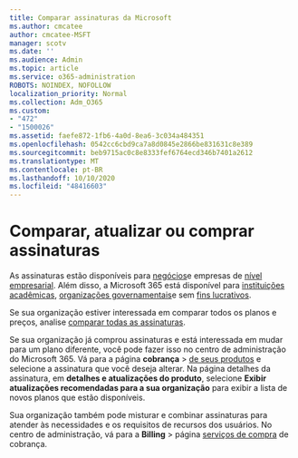 ```yaml
---
title: Comparar assinaturas da Microsoft
ms.author: cmcatee
author: cmcatee-MSFT
manager: scotv
ms.date: ''
ms.audience: Admin
ms.topic: article
ms.service: o365-administration
ROBOTS: NOINDEX, NOFOLLOW
localization_priority: Normal
ms.collection: Adm_O365
ms.custom:
- "472"
- "1500026"
ms.assetid: faefe872-1fb6-4a0d-8ea6-3c034a484351
ms.openlocfilehash: 0542cc6cbd9ca7a8d0845e2866be831631c8e389
ms.sourcegitcommit: beb9715ac0c8e8333fef6764ecd346b7401a2612
ms.translationtype: MT
ms.contentlocale: pt-BR
ms.lasthandoff: 10/10/2020
ms.locfileid: "48416603"
---
```

# <a name="compare-upgrade-or-purchase-subscriptions"></a>Comparar, atualizar ou comprar assinaturas
  
As assinaturas estão disponíveis para [negócios](https://www.microsoft.com/microsoft-365/business/compare-all-microsoft-365-business-products?tab=2&rtc=1)e empresas de [nível empresarial](https://www.microsoft.com/microsoft-365/enterprise/compare-office-365-plans?rtc=1). Além disso, a Microsoft 365 está disponível para [instituições acadêmicas](https://www.microsoft.com/microsoft-365/academic/compare-office-365-education-plans?rtc=1&activetab=tab%3aprimaryr1), [organizações governamentais](https://www.microsoft.com/microsoft-365/government/compare-office-365-government-plans?rtc=1)e sem [fins lucrativos](https://www.microsoft.com/microsoft-365/nonprofit/office-365-nonprofit-plans-and-pricing?&rtc=1&activetab=tab%3aprimaryr1).
  
Se sua organização estiver interessada em comparar todos os planos e preços, analise [comparar todas as assinaturas](https://www.microsoft.com/microsoft-365/enterprise/compare-office-365-plans?rtc=1).
  
Se sua organização já comprou assinaturas e está interessada em mudar para um plano diferente, você pode fazer isso no centro de administração do Microsoft 365. Vá para a página **cobrança** \> [de seus produtos](https://go.microsoft.com/fwlink/p/?linkid=842054) e selecione a assinatura que você deseja alterar. Na página detalhes da assinatura, em **detalhes e atualizações do produto**, selecione **Exibir atualizações recomendadas para a sua organização** para exibir a lista de novos planos que estão disponíveis.
  
Sua organização também pode misturar e combinar assinaturas para atender às necessidades e os requisitos de recursos dos usuários. No centro de administração, vá para a **Billing** \> página [serviços de compra](https://go.microsoft.com/fwlink/p/?linkid=868433) de cobrança. 